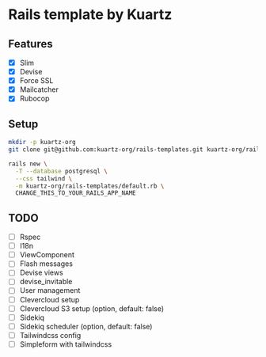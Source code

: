 # Rails template by Kuartz

## Features

- [X] Slim
- [X] Devise
- [X] Force SSL
- [X] Mailcatcher
- [X] Rubocop

## Setup

```sh
mkdir -p kuartz-org
git clone git@github.com:kuartz-org/rails-templates.git kuartz-org/rails-templates

rails new \
  -T --database postgresql \
  --css tailwind \
  -m kuartz-org/rails-templates/default.rb \
  CHANGE_THIS_TO_YOUR_RAILS_APP_NAME
```

## TODO

- [ ] Rspec
- [ ] I18n
- [ ] ViewComponent
- [ ] Flash messages
- [ ] Devise views
- [ ] devise_invitable
- [ ] User management
- [ ] Clevercloud setup
- [ ] Clevercloud S3 setup (option, default: false)
- [ ] Sidekiq
- [ ] Sidekiq scheduler (option, default: false)
- [ ] Tailwindcss config
- [ ] Simpleform with tailwindcss
